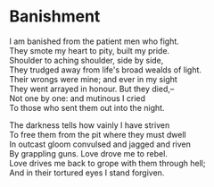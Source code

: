 # Banishment

I am banished from the patient men who fight.  
They smote my heart to pity, built my pride.  
Shoulder to aching shoulder, side by side,  
They trudged away from life's broad wealds of light.  
Their wrongs were mine; and ever in my sight  
They went arrayed in honour. But they died,–  
Not one by one: and mutinous I cried  
To those who sent them out into the night.

The darkness tells how vainly I have striven  
To free them from the pit where they must dwell  
In outcast gloom convulsed and jagged and riven  
By grappling guns. Love drove me to rebel.  
Love drives me back to grope with them through hell;  
And in their tortured eyes I stand forgiven.

